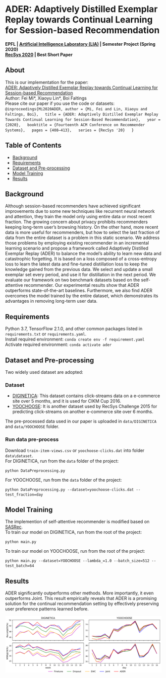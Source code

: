 # ADER: Adaptively Distilled Exemplar Replay towards Continual Learning for Session-based Recommendation
**EPFL | [Artificial Intelligence Laboratory (LIA)](https://lia.epfl.ch/) | Semester Project (Spring 2020)**  
**[RecSys 2020](https://recsys.acm.org/recsys20/) | Best Short Paper**

## About
This is our implementation for the paper:  
[ADER: Adaptively Distilled Exemplar Replay towards Continual Learning for Session-based Recommendation](https://dl.acm.org/doi/abs/10.1145/3383313.3412218)  
Author: Fei Mi*, Xiaoyu Lin*, Boi Faltings  
Please cite our paper if you use the code or datasets:
    ```
    @inproceedings{Mi2020ADER,
    author = {Mi, Fei and Lin, Xiaoyu and Faltings, Boi},  
    title = {ADER: Adaptively Distilled Exemplar Replay Towards Continual Learning for Session-Based Recommendation},  
    year = {2020},  
    booktitle = {Fourteenth ACM Conference on Recommender Systems},  
    pages = {408–413},  
    series = {RecSys '20}  
    }
    ```
## Table of Contents  
- [Background](#background)
- [Requirements](#requirements)
- [Dataset and Pre-processing](#dataset-and-pre-processing)
- [Model Training](#model-training)
- [Results](#results)

## Background
Although session-based recommenders have achieved significant improvements due to some new techniques like recurrent neural network and attention, they train the model only using entire data or most recent fraction. The growing concern about privacy prohibits recommenders keeping long-term user’s browsing history. On the other hand, more recent data is more useful for recommenders, but how to select the last fraction of data from the entire dataset is a problem in this static scenario. We address those problems by employing existing recommender in an incremental learning scenario and propose a framework called Adaptively Distilled Exemplar Replay (ADER) to balance the model’s ability to learn new data and catastrophic forgetting. It is based on a loss composed of a cross-entropy loss to learn the latest data and fine-tuned distillation loss to keep the knowledge gained from the previous data. We select and update a small exemplar set every period, and use it for distillation in the next period. We evaluate our framework on two benchmark datasets based on the self-attentive recommender. Our experimental results show that ADER outperforms state-of-the-art baselines. Furthermore, we also find ADER overcomes the model trained by the entire dataset, which demonstrates its advantages in removing long-term user data.

## Requirements
Python 3.7, TensorFlow 2.1.0, and other common packages listed in `requirements.txt` or `requirements.yaml`.<br/>
Install required environment: `conda create env -f requirement.yaml`<br/>
Activate required environment: `conda activate ader`

## Dataset and Pre-processing
Two widely used dataset are adopted:
### Dataset
- [DIGINETICA](http://cikm2016.cs.iupui.edu/cikm-cup): This dataset contains click-streams data on a e-commerce
site over 5 months, and it is used for CIKM Cup 2016.
- [YOOCHOOSE](http://2015.recsyschallenge.com/challenge.html): It is another dataset used by RecSys Challenge 2015 for predicting
click-streams on another e-commerce site over 6 months.

The pre-processed data used in our paper is uploaded in `data/DIGINETICA` and `data/YOOCHOOSE` folder.<br/>
### Run data pre-process
Download `train-item-views.csv` or `yoochoose-clicks.dat` into folder `data\dataset`.<br/>
For DIGINETICA, run from the `data` folder of the project:
```
python DataPreprocessing.py
```
For YOOCHOOSE, run from the `data` folder of the project:
```
python DataPreprocessing.py --dataset=yoochoose-clicks.dat --test_fraction=day
```

## Model Training
The implemention of self-attentive recommender is modified based on [SASRec](https://github.com/kang205/SASRec).<br/>
To train our model on DIGINETICA, run from the root of the project:
```
python main.py
```
To train our model on YOOCHOOSE, run from the root of the project:
```
python main.py --dataset=YOOCHOOSE --lambda_=1.0 --batch_size=512 --test_batch=64
```

## Results
ADER significantly outperforms other methods. More importantly, it even outperforms Joint. This result empirically
reveals that ADER is a promising solution for the continual recommendation setting by effectively preserving user
preference patterns learned before.
<p align="center">
  <img src="results.svg" width="800px"/>
</p>
